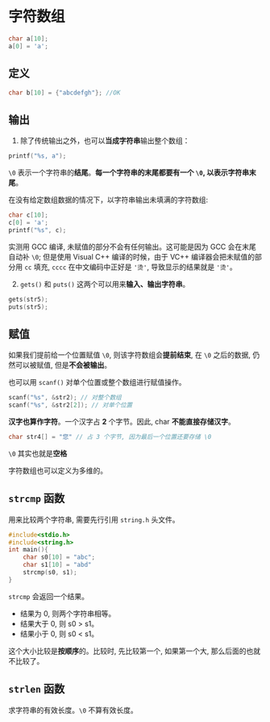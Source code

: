 # 字符数组
```c
char a[10];
a[0] = 'a';
```

## 定义
```c
char b[10] = {"abcdefgh"}; //OK
```

## 输出
1. 除了传统输出之外，也可以**当成字符串**输出整个数组：

```c
printf("%s, a");
```

`\0` 表示一个字符串的**结尾**。**每一个字符串的末尾都要有一个 `\0`, 以表示字符串末尾**。

在没有给定数组数据的情况下，以字符串输出未填满的字符数组:
```c
char c[10];
c[0] = 'a';
printf("%s", c);
```

实测用 GCC 编译, 未赋值的部分不会有任何输出。这可能是因为 GCC 会在末尾自动补 `\0`; 但是使用 Visual C++ 编译的时候，由于 VC++ 编译器会把未赋值的部分用 `cc` 填充, `cccc` 在中文编码中正好是 `'烫'`, 导致显示的结果就是 `'烫'`。

2. `gets()` 和 `puts()`
这两个可以用来**输入、输出字符串**。
```c
gets(str5);
puts(str5);
```

## 赋值
如果我们提前给一个位置赋值 `\0`, 则该字符数组会**提前结束**, 在 `\0` 之后的数据, 仍然可以被赋值, 但是**不会被输出**。

也可以用 `scanf()` 对单个位置或整个数组进行赋值操作。

```c
scanf("%s", &str2); // 对整个数组
scanf("%s", &str2[2]); // 对单个位置
```

**汉字也算作字符**。一个汉字占 **2** 个字节。因此, char **不能直接存储汉字**。

```c
char str4[] = "您" // 占 3 个字节, 因为最后一个位置还要存储 \0
```

`\0` 其实也就是**空格**

字符数组也可以定义为多维的。

## `strcmp` 函数
用来比较两个字符串, 需要先行引用 `string.h` 头文件。

```c
#include<stdio.h>
#include<string.h>
int main(){
    char s0[10] = "abc";
    char s1[10] = "abd"
    strcmp(s0, s1);
}
```

`strcmp` 会返回一个结果。
* 结果为 0, 则两个字符串相等。
* 结果大于 0, 则 s0 > s1。
* 结果小于 0, 则 s0 < s1。

这个大小比较是**按顺序**的。比较时, 先比较第一个, 如果第一个大, 那么后面的也就不比较了。

## `strlen` 函数
求字符串的有效长度。`\0` 不算有效长度。